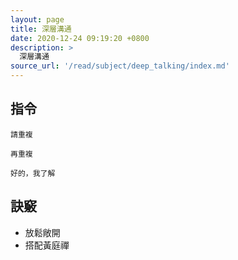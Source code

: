 ```yaml
---
layout: page
title: 深層溝通
date: 2020-12-24 09:19:20 +0800
description: >
  深層溝通
source_url: '/read/subject/deep_talking/index.md'
---
```



## 指令

```
請重複
```

```
再重複
```

```
好的，我了解
```


## 訣竅

* 放鬆敞開
* 搭配黃庭禪
